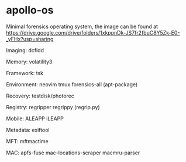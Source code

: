 # apollo-os
Minimal forensics operating system, the image can be found at https://drive.google.com/drive/folders/1xkppnDk-JS7fr2fbuC8Y5Zk-E0-_yFHx?usp=sharing 

Imaging:
dcfldd

Memory:
volatility3

Framework:
tsk

Environment:
neovim
tmux
forensics-all (apt-package)

Recovery:
testdisk/photorec

Registry: 
regripper
regrippy (regrip.py)

Mobile:
ALEAPP
iLEAPP

Metadata:
exiftool

MFT:
mftmactime

MAC:
apfs-fuse
mac-locations-scraper
macmru-parser
